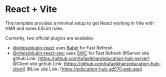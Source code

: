 # React + Vite

This template provides a minimal setup to get React working in Vite with HMR and some ESLint rules.

Currently, two official plugins are available:

- [@vitejs/plugin-react](https://github.com/vitejs/vite-plugin-react/blob/main/packages/plugin-react/README.md) uses [Babel](https://babeljs.io/) for Fast Refresh
- [@vitejs/plugin-react-swc](https://github.com/vitejs/vite-plugin-react-swc) uses [SWC](https://swc.rs/) for Fast Refresh
@Server site github Link: [https://github.com/tufaelkhan/education-hub-server]
@Client site github Link: [https://github.com/tufaelkhan/education-hub-client]
@Live site Link: [https://education-hub-ad570.web.app]

